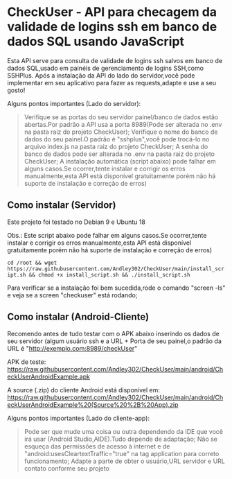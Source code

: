 # CheckUser - API para checagem da validade de logins ssh em banco de dados SQL usando JavaScript


Esta API serve para consulta de validade de logins ssh salvos em banco de dados SQL,usado em painéis de gerenciamento de logins SSH,como SSHPlus.
Após a instalação da API do lado do servidor,você pode implementar em seu aplicativo para fazer as requests,adapte e use a seu gosto!

Alguns pontos importantes (Lado do servidor):

> Verifique se as portas do seu servidor painel/banco de dados estão abertas.Por padrão a API usa a porta 8989(Pode ser alterada no .env na pasta raiz do projeto CheckUser);
> Verifique o nome do banco de dados do seu painel.O padrão é "sshplus",você pode trocá-lo no arquivo index.js na pasta raiz do projeto CheckUser;
> A senha do banco de dados pode ser alterada no .env na pasta raiz do projeto CheckUser;
> A instalação automática (script abaixo) pode falhar em alguns casos.Se ocorrer,tente instalar e corrigir os erros manualmente,esta API está disponível gratuitamente porém não há suporte de instalação e correção de erros)

## Como instalar (Servidor)

Este projeto foi testado no Debian 9 e Ubuntu 18

Obs.: Este script abaixo pode falhar em alguns casos.Se ocorrer,tente instalar e corrigir os erros manualmente,esta API está disponível gratuitamente porém não há suporte de instalação e correção de erros)

`cd /root && wget https://raw.githubusercontent.com/Andley302/CheckUser/main/install_script.sh && chmod +x install_script.sh && ./install_script.sh`

Para verificar se a instalação foi bem sucedida,rode o comando "screen -ls" e veja se a screen "checkuser" está rodando;

## Como instalar (Android-Cliente)

Recomendo antes de tudo testar com o APK abaixo inserindo os dados de seu servidor (algum usuário ssh e a URL + Porta de seu painel,o padrão da URL é "http://exemplo.com:8989/checkUser"

APK de teste: https://raw.githubusercontent.com/Andley302/CheckUser/main/android/CheckUserAndroidExample.apk

A source (.zip) do cliente Android está disponível em: https://raw.githubusercontent.com/Andley302/CheckUser/main/android/CheckUserAndroidExample%20(Source%20%2B%20App).zip

Alguns pontos importantes (Lado do cliente-app):

> Pode ser que mude uma coisa ou outra dependendo da IDE que você irá usar (Android Studio,AIDE).Tudo depende de adaptação;
> Não se esqueça das permissões de acesso à internet e de "android:usesCleartextTraffic="true" na tag application para correto funcionamento;
> Adapte a parte de obter o usuário,URL servidor e URL contato conforme seu projeto


